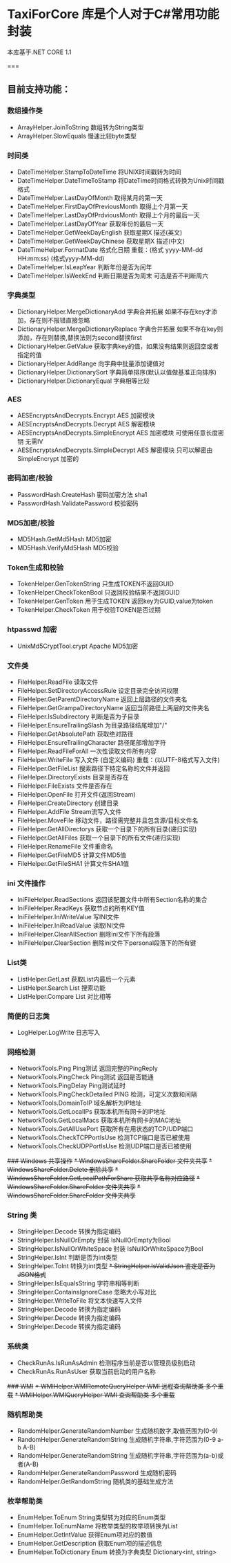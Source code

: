 # TaxiForCore 库是个人对于C#常用功能封装

本库基于.NET CORE 1.1

===


## 目前支持功能：

### 数组操作类
* ArrayHelper.JoinToString 数组转为String类型
* ArrayHelper.SlowEquals 慢速比较byte类型


### 时间类
* DateTimeHelper.StampToDateTime 将UNIX时间戳转为时间
* DateTimeHelper.DateTimeToStamp 将DateTime时间格式转换为Unix时间戳格式
* DateTimeHelper.LastDayOfMonth 取得某月的第一天
* DateTimeHelper.FirstDayOfPreviousMonth 取得上个月第一天
* DateTimeHelper.LastDayOfPrdviousMonth 取得上个月的最后一天
* DateTimeHelper.LastDayOfYear 获取年份的最后一天
* DateTimeHelper.GetWeekDayEnglish 获取星期X 描述(英文)
* DateTimeHelper.GetWeekDayChinese 获取星期X 描述(中文)
* DateTimeHelper.FormatDate 格式化日期 重载：(格式 yyyy-MM-dd HH:mm:ss) (格式yyyy-MM-dd)
* DateTimeHelper.IsLeapYear 判断年份是否为闰年
* DateTimeHelper.IsWeekEnd 判断日期是否为周末 可选是否不判断周六


### 字典类型
* DictionaryHelper.MergeDictionaryAdd 字典合并拓展 如果不存在key才添加，存在则不报错直接忽略
* DictionaryHelper.MergeDictionaryReplace 字典合并拓展 如果不存在key则添加，存在则替换,替换法则为second替换first
* DictionaryHelper.GetValue 获取字典key的值，如果没有结果则返回空或者指定的值
* DictionaryHelper.AddRange 向字典中批量添加键值对
* DictionaryHelper.DictionarySort 字典简单排序(默认以值做基准正向排序)
* DictionaryHelper.DictionaryEqual 字典相等比较


### AES
* AESEncryptsAndDecrypts.Encrypt AES 加密模块
* AESEncryptsAndDecrypts.Decrypt AES 解密模块
* AESEncryptsAndDecrypts.SimpleEncrypt AES 加密模块 可使用任意长度密钥 无需IV
* AESEncryptsAndDecrypts.SimpleDecrypt AES 解密模块 只可以解密由 SimpleEncrypt 加密的

### 密码加密/校验
* PasswordHash.CreateHash 密码加密方法 sha1
* PasswordHash.ValidatePassword 校验密码

### MD5加密/校验
* MD5Hash.GetMd5Hash MD5加密
* MD5Hash.VerifyMd5Hash MD5校验

### Token生成和校验
* TokenHelper.GenTokenString 只生成TOKEN不返回GUID
* TokenHelper.CheckTokenBool 只返回校验结果不返回GUID
* TokenHelper.GenToken 用于生成TOKEN 返回key为GUID,value为token
* TokenHelper.CheckToken 用于校验TOKEN是否过期 


### htpasswd 加密
* UnixMd5CryptTool.crypt Apache MD5加密


### 文件类
* FileHelper.ReadFile 读取文件
* FileHelper.SetDirectoryAccessRule 设定目录完全访问权限
* FileHelper.GetParentDirectoryName 返回上层路径的文件夹名
* FileHelper.GetGrampaDirectoryName 返回当前路径上两层的文件夹名
* FileHelper.IsSubdirectory 判断是否为子目录
* FileHelper.EnsureTrailingSlash 为目录路径结尾增加"/"
* FileHelper.GetAbsolutePath 获取绝对路径
* FileHelper.EnsureTrailingCharacter 路径尾部增加字符
* FileHelper.ReadFileForAll 一次性读取文件所有内容
* FileHelper.WriteFile 写入文件 (自定义编码) 重载：(以UTF-8格式写入文件)
* FileHelper.GetFileList 搜索路径下特定名称的文件并返回
* FileHelper.DirectoryExists 目录是否存在
* FileHelper.FileExists 文件是否存在
* FileHelper.OpenFile 打开文件(返回Stream)
* FileHelper.CreateDirectory 创建目录
* FileHelper.AddFile Stream流写入文件
* FileHelper.MoveFile 移动文件，路径需完整并且包含源/目标文件名
* FileHelper.GetAllDirectorys 获取一个目录下的所有目录(递归实现)
* FileHelper.GetAllFiles 获取一个目录下的所有文件(递归实现)
* FileHelper.RenameFile 文件重命名
* FileHelper.GetFileMD5 计算文件MD5值
* FileHelper.GetFileSHA1 计算文件SHA1值


### ini 文件操作
* IniFileHelper.ReadSections 返回该配置文件中所有Section名称的集合
* IniFileHelper.ReadKeys  获取节点的所有KEY值
* IniFileHelper.IniWriteValue 写INI文件
* IniFileHelper.IniReadValue 读取INI文件
* IniFileHelper.ClearAllSection 删除ini文件下所有段落
* IniFileHelper.ClearSection 删除ini文件下personal段落下的所有键


### List类
* ListHelper.GetLast 获取List内最后一个元素
* ListHelper.Search List 搜索功能
* ListHelper.Compare List 对比相等


### 简便的日志类
* LogHelper.LogWrite 日志写入


### 网络检测
* NetworkTools.Ping  Ping测试 返回完整的PingReply
* NetworkTools.PingCheck  Ping测试 返回是否能通
* NetworkTools.PingDelay  Ping测试延时
* NetworkTools.PingCheckDetailed  PING 检测，可定义次数和间隔
* NetworkTools.DomainToIP  域名解析为IP地址
* NetworkTools.GetLocalIPs  获取本机所有网卡的IP地址
* NetworkTools.GetLocalMacs  获取本机所有网卡的MAC地址
* NetworkTools.GetAllUsePort  获取所有在用状态的TCP/UDP端口
* NetworkTools.CheckTCPPortIsUse  检测TCP端口是否已被使用
* NetworkTools.CheckUDPPortIsUse  检测UDP端口是否已被使用


<del>### Windows 共享操作</del>
<del>* WindowsShareFolder.ShareFolder 文件夹共享</del>
<del>* WindowsShareFolder.Delete 删除共享</del>
<del>* WindowsShareFolder.GetLocalPathForShare 获取共享名称对应路径</del>
<del>* WindowsShareFolder.ShareFolder 文件夹共享</del>
<del>* WindowsShareFolder.ShareFolder 文件夹共享</del>


### String 类
* StringHelper.Decode 转换为指定编码
* StringHelper.IsNullOrEmpty 封装 IsNullOrEmpty为Bool
* StringHelper.IsNullOrWhiteSpace 封装 IsNullOrWhiteSpace为Bool
* StringHelper.IsInt 判断是否为int类型
* StringHelper.ToInt 转换为int类型
<del>* StringHelper.IsValidJson 鉴定是否为JSON格式</del>
* StringHelper.IsEqualsString 字符串相等判断
* StringHelper.ContainsIgnoreCase 忽略大小写对比
* StringHelper.WriteToFile 将文本快速写入文件
* StringHelper.Decode 转换为指定编码
* StringHelper.Decode 转换为指定编码
* StringHelper.Decode 转换为指定编码


### 系统类
* CheckRunAs.IsRunAsAdmin 检测程序当前是否以管理员级别启动
* CheckRunAs.RunAsUser 获取当前启动的用户名称


<del>### WMI</del>
<del>* WMIHelper.WMIRemoteQueryHelper  WMI 远程查询帮助类 多个重载</del>
<del>* WMIHelper.WMIQueryHelper  WMI 查询帮助类 多个重载</del>


### 随机帮助类
* RandomHelper.GenerateRandomNumber 生成随机数字,取值范围为(0-9)
* RandomHelper.GenerateRandomString 生成随机字符串,字符范围为(0-9 a-b A-B)
* RandomHelper.GenerateRandomString 生成随机字符串,字符范围为(a-b)或者(A-B)
* RandomHelper.GenerateRandomPassword 生成随机密码
* RandomHelper.GetRandomString  随机类的基础生成方法


### 枚举帮助类
* EnumHelper.ToEnum  String类型转为对应的Enum类型
* EnumHelper.ToEnumName  将枚举类型的枚举项转换为List<String>
* EnumHelper.GetIntValue  获得Enum项对应的数值
* EnumHelper.GetDescription  获取Enum项的描述信息
* EnumHelper.ToDictionary  Enum 转换为字典类型 Dictionary<int, string>